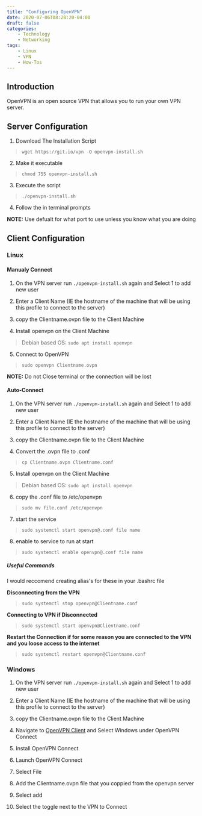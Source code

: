 ```yaml
---
title: "Configuring OpenVPN"
date: 2020-07-06T08:28:20-04:00
draft: false
categories:
    - Technology
    - Networking
tags:
    - Linux
    - VPN
    - How-Tos
---
```

## Introduction
OpenVPN is an open source VPN that allows you to run your own VPN server.

## Server Configuration
1. Download The Installation Script
> `wget https://git.io/vpn -O openvpn-install.sh`

2. Make it executable 
> `chmod 755 openvpn-install.sh`

3. Execute the script
> `./openvpn-install.sh`

4. Follow the in terminal prompts

__NOTE:__ Use defualt for what port to use unless you know what you are doing

## Client Configuration

### Linux

#### Manualy Connect
1. On the VPN server run `./openvpn-install.sh` again and Select 1 to add new user

2. Enter a Client Name (IE the hostname of the machine that will be using this profile to connect to the server)

3. copy the Clientname.ovpn file to the Client Machine

4. Install openvpn on the Client Machine
> Debian based OS: `sudo apt install openvpn`

5. Connect to OpenVPN
> `sudo openvpn Clientname.ovpn`

__NOTE:__ Do not Close terminal or the connection will be lost


#### Auto-Connect
1. On the VPN server run `./openvpn-install.sh` again and Select 1 to add new user

2. Enter a Client Name (IE the hostname of the machine that will be using this profile to connect to the server)

3. copy the Clientname.ovpn file to the Client Machine

4. Convert the .ovpn file to .conf
> `cp Clientname.ovpn Clientname.conf`

5. Install openvpn on the Client Machine
> Debian based OS: `sudo apt install openvpn`

6. copy the .conf file to /etc/openvpn
> `sudo mv file.conf /etc/openvpn`

7. start the service
> `sudo systemctl start openvpn@.conf file name`

8. enable to service to run at start
> `sudo systemctl enable openvpn@.conf file name`

##### Useful Commands
I would reccomend creating alias's for these in your .bashrc file

__Disconnecting from the VPN__

> `sudo systemctl stop openvpn@Clientname.conf`

__Connecting to VPN if Disconnected__

> `sudo systemctl start openvpn@Clientname.conf`

__Restart the Connection if for some reason you are connected to the VPN and you loose access to the internet__

> `sudo systemctl restart openvpn@Clientname.conf`

### Windows
1. On the VPN server run `./openvpn-install.sh` again and Select 1 to add new user

2. Enter a Client Name (IE the hostname of the machine that will be using this profile to connect to the server)

3. copy the Clientname.ovpn file to the Client Machine

4. Navigate to [OpenVPN Client](https://swupdate.openvpn.net/beta-downloads/connect/openvpn-connect-3.1.3.713_signed.msi) and Select Windows under OpenVPN Connect

5. Install OpenVPN Connect

6. Launch OpenVPN Connect

7. Select File

8. Add the Clientname.ovpn file that you coppied from the openvpn server

9. Select add

10. Select the toggle next to the VPN to Connect
